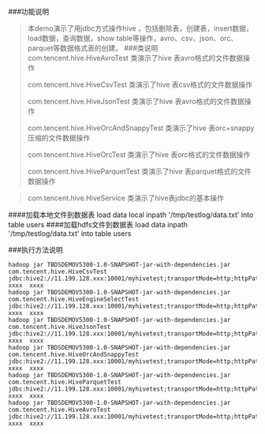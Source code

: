###功能说明
> 本demo演示了用jdbc方式操作hive ，包括删除表，创建表，insert数据，load数据，查询数据，show table等操作，avro、csv、json、orc、parquet等数据格式表的创建。
###类说明
> com.tencent.hive.HiveAvroTest 类演示了hive 表avro格式的文件数据操作
> 
> com.tencent.hive.HiveCsvTest 类演示了hive 表csv格式的文件数据操作
> 
> com.tencent.hive.HiveJsonTest 类演示了hive 表avro格式的文件数据操作
> 
> com.tencent.hive.HiveOrcAndSnappyTest 类演示了hive 表orc+snappy压缩的文件数据操作
>
> com.tencent.hive.HiveOrcTest 类演示了hive 表orc格式的文件数据操作
>
> com.tencent.hive.HiveParquetTest 类演示了hive 表parquet格式的文件数据操作

> com.tencent.hive.HiveService 类演示了hive表jdbc的基本操作

####加载本地文件到数据表
load data local inpath '/tmp/testlog/data.txt' into table users
####加载hdfs文件到数据表
load data  inpath '/tmp/testlog/data.txt' into table users

###执行方法说明
```shell
hadoop jar TBDSDEMOV5300-1.0-SNAPSHOT-jar-with-dependencies.jar com.tencent.hive.HiveCsvTest jdbc:hive2://11.199.128.xxx:10001/myhivetest;transportMode=http;httpPath=cliservice xxxx  xxxx
hadoop jar TBDSDEMOV5300-1.0-SNAPSHOT-jar-with-dependencies.jar com.tencent.hive.HiveEngineSelectTest jdbc:hive2://11.199.128.xxx:10001/myhivetest;transportMode=http;httpPath=cliservice xxxx  xxxx
hadoop jar TBDSDEMOV5300-1.0-SNAPSHOT-jar-with-dependencies.jar com.tencent.hive.HiveJsonTest jdbc:hive2://11.199.128.xxx:10001/myhivetest;transportMode=http;httpPath=cliservice xxxx  xxxx
hadoop jar TBDSDEMOV5300-1.0-SNAPSHOT-jar-with-dependencies.jar com.tencent.hive.HiveOrcAndSnappyTest jdbc:hive2://11.199.128.xxx:10001/myhivetest;transportMode=http;httpPath=cliservice xxxx  xxxx
hadoop jar TBDSDEMOV5300-1.0-SNAPSHOT-jar-with-dependencies.jar com.tencent.hive.HiveParquetTest jdbc:hive2://11.199.128.xxx:10001/myhivetest;transportMode=http;httpPath=cliservice xxxx  xxxx
hadoop jar TBDSDEMOV5300-1.0-SNAPSHOT-jar-with-dependencies.jar com.tencent.hive.HiveAvroTest jdbc:hive2://11.199.128.xxx:10001/myhivetest;transportMode=http;httpPath=cliservice xxxx  xxxx
```

